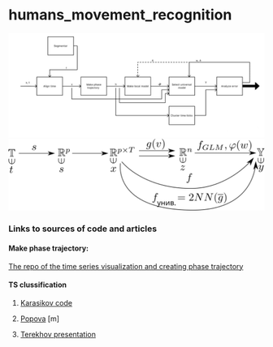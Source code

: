 # humans_movement_recognition

![IDEF0 Diagram](https://github.com/agaltseva/humans_movement_recognition/blob/develop/movement_recognition/imgs/IDEF0_v1.jpg)
![TS classification scheme](https://github.com/agaltseva/humans_movement_recognition/blob/develop/movement_recognition/imgs/Diagramma_Terekhov.svg)

### Links to sources of code and articles

#### Make phase trajectory:
  [The repo of the time series visualization and creating phase trajectory](https://github.com/Intelligent-Systems-Phystech/MobileSensorData)
 
#### TS clussification
1. [Karasikov code](https://sourceforge.net/p/mlalgorithms/code/HEAD/tree/Group174/Karasikov2015TimeSeriesClassification/)
2. [Popova]( https://sourceforge.net/p/mlalgorithms/code/HEAD/tree/Group174/Popova2014SequentialSelection/
) [m]
 
 
 3. [Terekhov presentation](https://drive.google.com/file/d/1lIQPAh2GSjKu0UkcJca1y3az9r5xhhNO/view)